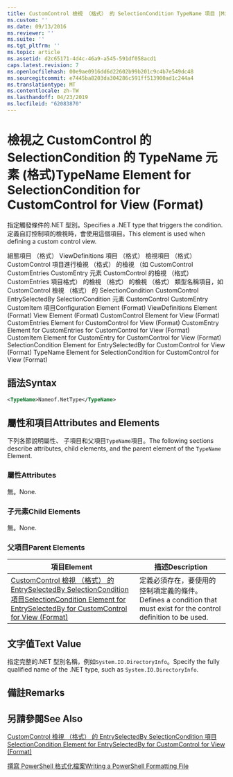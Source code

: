 ```yaml
---
title: CustomControl 檢視 （格式） 的 SelectionCondition TypeName 項目 |Microsoft Docs
ms.custom: ''
ms.date: 09/13/2016
ms.reviewer: ''
ms.suite: ''
ms.tgt_pltfrm: ''
ms.topic: article
ms.assetid: d2c65171-4d4c-46a9-a545-591df058acd1
caps.latest.revision: 7
ms.openlocfilehash: 00e9ae0916dd6d22602b99b201c9c4b7e549dc48
ms.sourcegitcommit: e7445ba8203da304286c591ff513900ad1c244a4
ms.translationtype: MT
ms.contentlocale: zh-TW
ms.lasthandoff: 04/23/2019
ms.locfileid: "62083870"
---
```

# <a name="typename-element-for-selectioncondition-for-customcontrol-for-view--format"></a><span data-ttu-id="ca71d-102">檢視之 CustomControl 的 SelectionCondition 的 TypeName 元素 (格式)</span><span class="sxs-lookup"><span data-stu-id="ca71d-102">TypeName Element for SelectionCondition for CustomControl for View  (Format)</span></span>

<span data-ttu-id="ca71d-103">指定觸發條件的.NET 型別。</span><span class="sxs-lookup"><span data-stu-id="ca71d-103">Specifies a .NET type that triggers the condition.</span></span> <span data-ttu-id="ca71d-104">定義自訂控制項的檢視時，會使用這個項目。</span><span class="sxs-lookup"><span data-stu-id="ca71d-104">This element is used when defining a custom control view.</span></span>

<span data-ttu-id="ca71d-105">組態項目 （格式） ViewDefinitions 項目 （格式） 檢視項目 （格式） CustomControl 項目進行檢視 （格式） 的檢視 （如 CustomControl CustomEntries CustomEntry 元素 CustomControl 的檢視 （格式） CustomEntries 項目格式） 的檢視 （格式） 的檢視 （格式） 類型名稱項目，如 CustomControl 檢視 （格式） 的 SelectionCondition CustomControl EntrySelectedBy SelectionCondition 元素 CustomControl CustomEntry CustomItem 項目</span><span class="sxs-lookup"><span data-stu-id="ca71d-105">Configuration Element (Format) ViewDefinitions Element (Format) View Element (Format) CustomControl Element for View (Format) CustomEntries Element for CustomControl for View (Format) CustomEntry Element for CustomEntries for CustomControl for View (Format) CustomItem Element for CustomEntry for CustomControl for View (Format) SelectionCondition Element for EntrySelectedBy for CustomControl for View (Format) TypeName Element for SelectionCondition for CustomControl for View  (Format)</span></span>

## <a name="syntax"></a><span data-ttu-id="ca71d-106">語法</span><span class="sxs-lookup"><span data-stu-id="ca71d-106">Syntax</span></span>

```xml
<TypeName>Nameof.NetType</TypeName>

```

## <a name="attributes-and-elements"></a><span data-ttu-id="ca71d-107">屬性和項目</span><span class="sxs-lookup"><span data-stu-id="ca71d-107">Attributes and Elements</span></span>

<span data-ttu-id="ca71d-108">下列各節說明屬性、 子項目和父項目`TypeName`項目。</span><span class="sxs-lookup"><span data-stu-id="ca71d-108">The following sections describe attributes, child elements, and the parent element of the `TypeName` Element.</span></span>

### <a name="attributes"></a><span data-ttu-id="ca71d-109">屬性</span><span class="sxs-lookup"><span data-stu-id="ca71d-109">Attributes</span></span>

<span data-ttu-id="ca71d-110">無。</span><span class="sxs-lookup"><span data-stu-id="ca71d-110">None.</span></span>

### <a name="child-elements"></a><span data-ttu-id="ca71d-111">子元素</span><span class="sxs-lookup"><span data-stu-id="ca71d-111">Child Elements</span></span>

<span data-ttu-id="ca71d-112">無。</span><span class="sxs-lookup"><span data-stu-id="ca71d-112">None.</span></span>

### <a name="parent-elements"></a><span data-ttu-id="ca71d-113">父項目</span><span class="sxs-lookup"><span data-stu-id="ca71d-113">Parent Elements</span></span>

|<span data-ttu-id="ca71d-114">項目</span><span class="sxs-lookup"><span data-stu-id="ca71d-114">Element</span></span>|<span data-ttu-id="ca71d-115">描述</span><span class="sxs-lookup"><span data-stu-id="ca71d-115">Description</span></span>|
|-------------|-----------------|
|[<span data-ttu-id="ca71d-116">CustomControl 檢視 （格式） 的 EntrySelectedBy SelectionCondition 項目</span><span class="sxs-lookup"><span data-stu-id="ca71d-116">SelectionCondition Element for EntrySelectedBy for CustomControl for View (Format)</span></span>](./selectioncondition-element-for-entryselectedby-for-customcontrol-format.md)|<span data-ttu-id="ca71d-117">定義必須存在，要使用的控制項定義的條件。</span><span class="sxs-lookup"><span data-stu-id="ca71d-117">Defines a condition that must exist for the control definition to be used.</span></span>|

## <a name="text-value"></a><span data-ttu-id="ca71d-118">文字值</span><span class="sxs-lookup"><span data-stu-id="ca71d-118">Text Value</span></span>

<span data-ttu-id="ca71d-119">指定完整的.NET 型別名稱，例如`System.IO.DirectoryInfo`。</span><span class="sxs-lookup"><span data-stu-id="ca71d-119">Specify the fully qualified name of the .NET type, such as `System.IO.DirectoryInfo`.</span></span>

## <a name="remarks"></a><span data-ttu-id="ca71d-120">備註</span><span class="sxs-lookup"><span data-stu-id="ca71d-120">Remarks</span></span>

## <a name="see-also"></a><span data-ttu-id="ca71d-121">另請參閱</span><span class="sxs-lookup"><span data-stu-id="ca71d-121">See Also</span></span>

[<span data-ttu-id="ca71d-122">CustomControl 檢視 （格式） 的 EntrySelectedBy SelectionCondition 項目</span><span class="sxs-lookup"><span data-stu-id="ca71d-122">SelectionCondition Element for EntrySelectedBy for CustomControl for View (Format)</span></span>](./selectioncondition-element-for-entryselectedby-for-customcontrol-format.md)

[<span data-ttu-id="ca71d-123">撰寫 PowerShell 格式化檔案</span><span class="sxs-lookup"><span data-stu-id="ca71d-123">Writing a PowerShell Formatting File</span></span>](./writing-a-powershell-formatting-file.md)
